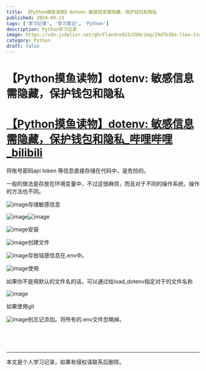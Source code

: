 ```yaml
---
title: 【Python摸鱼读物】dotenv 敏感信息需隐藏，保护钱包和隐私
published: 2024-09-13
tags: ['学习记录', '学习笔记', 'Python']
description: Python学习记录
image: https://cdn.jsdelivr.net/gh/Flandre923/CDN/img/29d7b38a-71ea-11ef-96ba-ba1ea485754b.jpg
category: Python
draft: false
---
```



# 【Python摸鱼读物】dotenv: 敏感信息需隐藏，保护钱包和隐私

# [【Python摸鱼读物】dotenv: 敏感信息需隐藏，保护钱包和隐私_哔哩哔哩_bilibili](https://www.bilibili.com/video/BV1Vj42197kj/?spm_id_from=333.999.0.0&vd_source=f5ab73e8b88cb4cb94d904126cdfeb27)

将账号密码api token 等信息直接存储在代码中，是危险的。

一般的做法是存放在环境变量中，不过这很麻烦，而且对于不同的操作系统，操作的方法也不同。

​![image](https://cdn.jsdelivr.net/gh/Flandre923/CDN/img/2ec123d1-71ea-11ef-b51b-ba1ea485754b.png)存储敏感信息

​![image](https://cdn.jsdelivr.net/gh/Flandre923/CDN/img/2f59f8d9-71ea-11ef-b714-ba1ea485754b.png)​![image](https://cdn.jsdelivr.net/gh/Flandre923/CDN/img/3033f8c3-71ea-11ef-993e-ba1ea485754b.png)​

​![image](https://cdn.jsdelivr.net/gh/Flandre923/CDN/img/30e04e69-71ea-11ef-b6f8-ba1ea485754b.png)安装

​![image](https://cdn.jsdelivr.net/gh/Flandre923/CDN/img/31a15ef3-71ea-11ef-bd6c-ba1ea485754b.png)创建文件

​![image](https://cdn.jsdelivr.net/gh/Flandre923/CDN/img/32791368-71ea-11ef-bf65-ba1ea485754b.png)存放铭感信息在.env中。

​![image](https://cdn.jsdelivr.net/gh/Flandre923/CDN/img/3337c4bd-71ea-11ef-a60f-ba1ea485754b.png)使用

如果你不是用默认的文件名的话，可以通过给load_dotenv指定对于的文件名称

​![image](https://cdn.jsdelivr.net/gh/Flandre923/CDN/img/34399eb2-71ea-11ef-9610-ba1ea485754b.png)​

如果使用git

​![image](https://cdn.jsdelivr.net/gh/Flandre923/CDN/img/34f764fd-71ea-11ef-b633-ba1ea485754b.png)别忘记添加。将所有的.env文件忽略掉。

‍

‍

---
本文是个人学习记录，如果有侵权请联系后删除。
